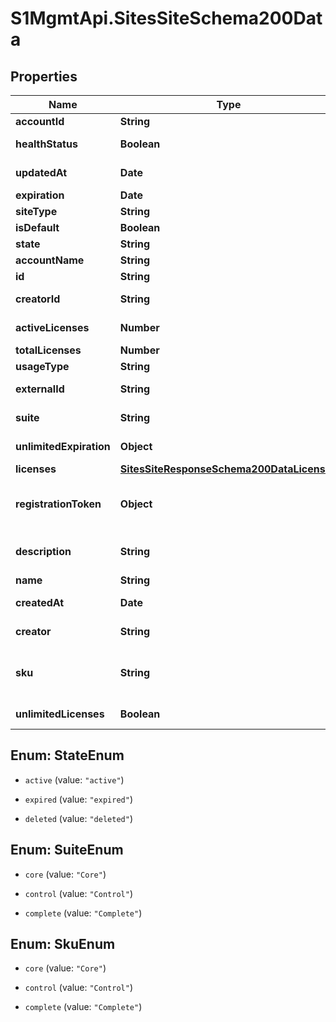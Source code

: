 # S1MgmtApi.SitesSiteSchema200Data

## Properties
Name | Type | Description | Notes
------------ | ------------- | ------------- | -------------
**accountId** | **String** | Account id | [optional] 
**healthStatus** | **Boolean** | Obsolete. Always true | [optional] 
**updatedAt** | **Date** | Timestamp of last update | [optional] 
**expiration** | **Date** | Expiration | [optional] 
**siteType** | **String** | Site type | [optional] 
**isDefault** | **Boolean** | Is default | [optional] 
**state** | **String** | Site state | [optional] 
**accountName** | **String** | Account name | [optional] 
**id** | **String** | Site ID | [optional] 
**creatorId** | **String** | Id of the creating user | [optional] 
**activeLicenses** | **Number** | Number of active licenses for the site | [optional] 
**totalLicenses** | **Number** | Total licenses | [optional] 
**usageType** | **String** | Usage type | [optional] 
**externalId** | **String** | Id of CRM external system | [optional] 
**suite** | **String** | [DEPRECATED] Use sku instead | [optional] 
**unlimitedExpiration** | **Object** | True if the Site has no expiration date | [optional] 
**licenses** | [**SitesSiteResponseSchema200DataLicenses**](SitesSiteResponseSchema200DataLicenses.md) |  | [optional] 
**registrationToken** | **Object** | [DEPRECATED] token generation in dedicated endpoint - /sites/<site_id>/token | [optional] 
**description** | **String** | The user-defined description for the Site | [optional] 
**name** | **String** | Name | [optional] 
**createdAt** | **Date** | Timestamp of site creation | [optional] 
**creator** | **String** | Full name of the creating user | [optional] 
**sku** | **String** | [DEPRECATED] The sku of product features active for this site | [optional] 
**unlimitedLicenses** | **Boolean** | True if the Site has unlimited licenses | [optional] 


<a name="StateEnum"></a>
## Enum: StateEnum


* `active` (value: `"active"`)

* `expired` (value: `"expired"`)

* `deleted` (value: `"deleted"`)




<a name="SuiteEnum"></a>
## Enum: SuiteEnum


* `core` (value: `"Core"`)

* `control` (value: `"Control"`)

* `complete` (value: `"Complete"`)




<a name="SkuEnum"></a>
## Enum: SkuEnum


* `core` (value: `"Core"`)

* `control` (value: `"Control"`)

* `complete` (value: `"Complete"`)




